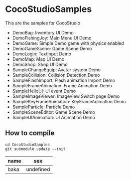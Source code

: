CocoStudioSamples
=================

This are the samples for CocoStudio

  - DemoBag: Inventory UI Demo
  - DemoFishingJoy: Main Menu UI Demo
  - DemoGame: Simple Demo game with physics enabled
  - DemoGameScene:	Game Scene Demo
  - DemoLogin: TextInput Demo
  - DemoMap: Map UI Demo
  - DemoShop: Shop UI Demo
  - SampleChangeEquip: Avatar system Demo
  - SampleCollision: Collision Detection Demo
  - SampleFlashImport: Flash animation Import Demo
  - SampleFrameAnimation: Frame Animation Demo
  - SampleHelloUI: UI event Demo
  - SampleImageViewer: ImageView Switch page Demo
  - SampleKeyFrameAnimation: KeyFrameAnimation Demo
  - SampleParticle: Particle Demo
  - SampleSceneEditor: Game Scene Demo
  - SampleUIAnimation: UI Animation Demo


How to compile
--------------
	cd CocoStudioSamples
	git submodule update --init
	
	
| name      | sex       |
| -----     | ------- |
| baka      | undefined |